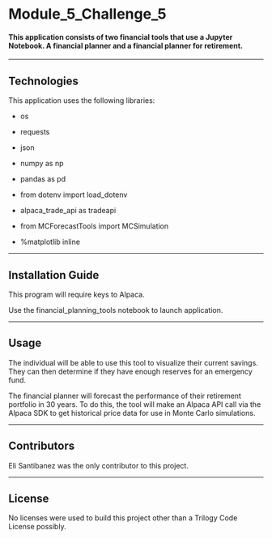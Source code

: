# Module_5_Challenge_5
#### This application consists of two financial tools that use a Jupyter Notebook. A financial planner and a financial planner for retirement. 
---

## Technologies

This application uses the following libraries:
* os
* requests
* json
* numpy as np
* pandas as pd
* from dotenv  import load_dotenv
* alpaca_trade_api as tradeapi
* from MCForecastTools import MCSimulation

* %matplotlib inline
---

## Installation Guide

This program will require keys to Alpaca.

Use the financial_planning_tools notebook to launch application. 

---

## Usage

The individual will be able to use this tool to visualize their current savings. They can then determine if they have enough reserves for an emergency fund.

The financial planner will forecast the performance of their retirement portfolio in 30 years. To do this, the tool will make an Alpaca API call via the Alpaca SDK to get historical price data for use in Monte Carlo simulations.

---

## Contributors

Eli Santibanez was the only contributor to this project. 

---

## License

No licenses were used to build this project other than a Trilogy Code License possibly. 
